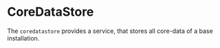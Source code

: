 # CoreDataStore
The ```coredatastore``` provides a service, that stores all core-data of a base installation.

